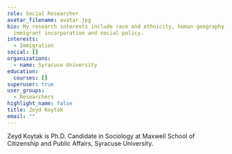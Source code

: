 ```yaml
---
role: Social Researcher
avatar_filename: avatar.jpg
bio: My research interests include race and ethnicity, human geography,
  immigrant incorporation and social policy.
interests:
  - Immigration
social: []
organizations:
  - name: Syracuse University
education:
  courses: []
superuser: true
user_groups:
  - Researchers
highlight_name: false
title: Zeyd Koytak
email: ""
---
```

Zeyd Koytak is Ph.D. Candidate in Sociology at Maxwell School of Citizenship and Public Affairs, Syracuse University.